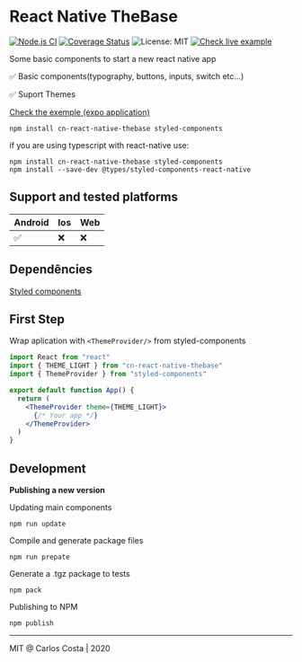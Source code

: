 <h1> React Native TheBase </h1>

[![Node.js CI](https://github.com/C4co/cn-react-native-thebase/actions/workflows/ci.yml/badge.svg)](https://github.com/C4co/cn-react-native-thebase/actions/workflows/ci.yml)
[![Coverage Status](https://coveralls.io/repos/github/C4co/cn-react-native-thebase/badge.svg?branch=master)](https://coveralls.io/github/C4co/cn-react-native-thebase?branch=master)
![License: MIT](https://img.shields.io/badge/License-MIT-blue.svg)
[![Check live example](https://img.shields.io/badge/example%20with%20Expo-000000.svg?style=flat&logo=EXPO&labelColor=000000&logoColor=ffffff)](https://expo.io/@carlosnc/projects/thebase)

<p>
  Some basic components to start a new react native app
</p>

✅ Basic components(typography, buttons, inputs, switch etc...)

✅ Suport Themes

[Check the exemple (expo application)](https://expo.io/@carlosnc/projects/thebase)

```
npm install cn-react-native-thebase styled-components
```

if you are using typescript with react-native use:

```
npm install cn-react-native-thebase styled-components
npm install --save-dev @types/styled-components-react-native
```

## Support and tested platforms

| Android | Ios | Web |
|---------|-----|-----|
| ✅      | ❌    | ❌    |

## Dependêncies
[Styled components](https://styled-components.com/)

## First Step
Wrap aplication with ```<ThemeProvider/>``` from styled-components

```jsx
import React from "react"
import { THEME_LIGHT } from "cn-react-native-thebase"
import { ThemeProvider } from "styled-components"

export default function App() {
  return (
    <ThemeProvider theme={THEME_LIGHT}>
      {/* Your app */}
    </ThemeProvider>
  )
}

```

## Development

**Publishing a new version**

Updating main components
```
npm run update
```

Compile and generate package files
```
npm run prepate
```

Generate a .tgz package to tests
```
npm pack
```

Publishing to NPM
```
npm publish
```

---

MIT @ Carlos Costa | 2020
